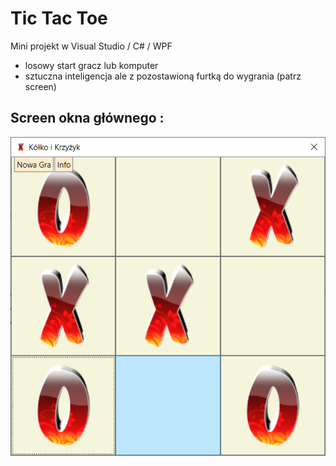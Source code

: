 # Tic Tac Toe
Mini projekt w Visual Studio / C# / WPF
* losowy start gracz lub komputer
* sztuczna inteligencja ale z pozostawioną furtką do wygrania (patrz screen)

## Screen okna głównego :
![Tic Tac Toe - Maksymilian Hebda](./projectScreenImage/TicTacToe.png)